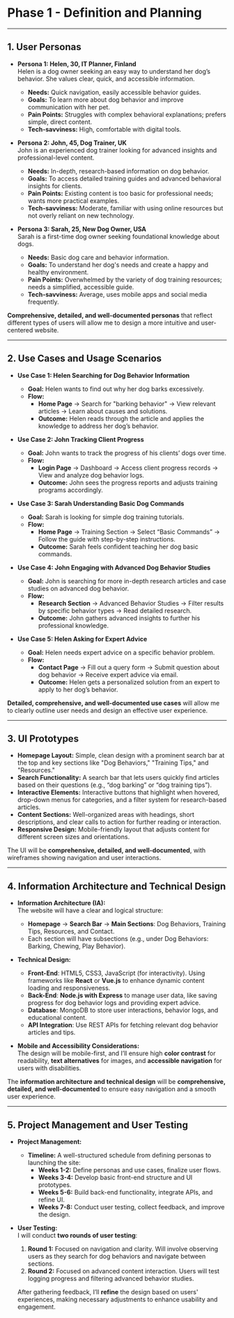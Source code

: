 # **Phase 1 - Definition and Planning**

---

## **1. User Personas**

- **Persona 1: Helen, 30, IT Planner, Finland**  
  Helen is a dog owner seeking an easy way to understand her dog’s behavior. She values clear, quick, and accessible information.  
  - **Needs:** Quick navigation, easily accessible behavior guides.
  - **Goals:** To learn more about dog behavior and improve communication with her pet.
  - **Pain Points:** Struggles with complex behavioral explanations; prefers simple, direct content.
  - **Tech-savviness:** High, comfortable with digital tools.

- **Persona 2: John, 45, Dog Trainer, UK**  
  John is an experienced dog trainer looking for advanced insights and professional-level content.  
  - **Needs:** In-depth, research-based information on dog behavior.
  - **Goals:** To access detailed training guides and advanced behavioral insights for clients.
  - **Pain Points:** Existing content is too basic for professional needs; wants more practical examples.
  - **Tech-savviness:** Moderate, familiar with using online resources but not overly reliant on new technology.

- **Persona 3: Sarah, 25, New Dog Owner, USA**  
  Sarah is a first-time dog owner seeking foundational knowledge about dogs.  
  - **Needs:** Basic dog care and behavior information.
  - **Goals:** To understand her dog's needs and create a happy and healthy environment.
  - **Pain Points:** Overwhelmed by the variety of dog training resources; needs a simplified, accessible guide.
  - **Tech-savviness:** Average, uses mobile apps and social media frequently.

**Comprehensive, detailed, and well-documented personas** that reflect different types of users will allow me to design a more intuitive and user-centered website.

---

## **2. Use Cases and Usage Scenarios**

- **Use Case 1: Helen Searching for Dog Behavior Information**  
  - **Goal:** Helen wants to find out why her dog barks excessively.
  - **Flow:**  
    - **Home Page** → Search for "barking behavior" → View relevant articles → Learn about causes and solutions.
    - **Outcome:** Helen reads through the article and applies the knowledge to address her dog’s behavior.

- **Use Case 2: John Tracking Client Progress**  
  - **Goal:** John wants to track the progress of his clients’ dogs over time.
  - **Flow:**  
    - **Login Page** → Dashboard → Access client progress records → View and analyze dog behavior logs.
    - **Outcome:** John sees the progress reports and adjusts training programs accordingly.

- **Use Case 3: Sarah Understanding Basic Dog Commands**  
  - **Goal:** Sarah is looking for simple dog training tutorials.
  - **Flow:**  
    - **Home Page** → Training Section → Select “Basic Commands” → Follow the guide with step-by-step instructions.
    - **Outcome:** Sarah feels confident teaching her dog basic commands.

- **Use Case 4: John Engaging with Advanced Dog Behavior Studies**  
  - **Goal:** John is searching for more in-depth research articles and case studies on advanced dog behavior.
  - **Flow:**  
    - **Research Section** → Advanced Behavior Studies → Filter results by specific behavior types → Read detailed research.
    - **Outcome:** John gathers advanced insights to further his professional knowledge.

- **Use Case 5: Helen Asking for Expert Advice**  
  - **Goal:** Helen needs expert advice on a specific behavior problem.
  - **Flow:**  
    - **Contact Page** → Fill out a query form → Submit question about dog behavior → Receive expert advice via email.
    - **Outcome:** Helen gets a personalized solution from an expert to apply to her dog’s behavior.

**Detailed, comprehensive, and well-documented use cases** will allow me to clearly outline user needs and design an effective user experience.

---

## **3. UI Prototypes**

- **Homepage Layout:** Simple, clean design with a prominent search bar at the top and key sections like "Dog Behaviors," "Training Tips," and "Resources."
- **Search Functionality:** A search bar that lets users quickly find articles based on their questions (e.g., “dog barking” or “dog training tips”).
- **Interactive Elements:** Interactive buttons that highlight when hovered, drop-down menus for categories, and a filter system for research-based articles.
- **Content Sections:** Well-organized areas with headings, short descriptions, and clear calls to action for further reading or interaction.
- **Responsive Design:** Mobile-friendly layout that adjusts content for different screen sizes and orientations.

The UI will be **comprehensive, detailed, and well-documented**, with wireframes showing navigation and user interactions.

---

## **4. Information Architecture and Technical Design**

- **Information Architecture (IA):**  
  The website will have a clear and logical structure:
  - **Homepage** → **Search Bar** → **Main Sections**: Dog Behaviors, Training Tips, Resources, and Contact.  
  - Each section will have subsections (e.g., under Dog Behaviors: Barking, Chewing, Play Behavior).
  
- **Technical Design:**  
  - **Front-End**: HTML5, CSS3, JavaScript (for interactivity). Using frameworks like **React** or **Vue.js** to enhance dynamic content loading and responsiveness.
  - **Back-End**: **Node.js with Express** to manage user data, like saving progress for dog behavior logs and providing expert advice.  
  - **Database**: MongoDB to store user interactions, behavior logs, and educational content.
  - **API Integration**: Use REST APIs for fetching relevant dog behavior articles and tips.
  
- **Mobile and Accessibility Considerations:**  
  The design will be mobile-first, and I’ll ensure high **color contrast** for readability, **text alternatives** for images, and **accessible navigation** for users with disabilities.

The **information architecture and technical design** will be **comprehensive, detailed, and well-documented** to ensure easy navigation and a smooth user experience.

---

## **5. Project Management and User Testing**

- **Project Management:**  
  - **Timeline:** A well-structured schedule from defining personas to launching the site:
    - **Weeks 1-2:** Define personas and use cases, finalize user flows.
    - **Weeks 3-4:** Develop basic front-end structure and UI prototypes.
    - **Weeks 5-6:** Build back-end functionality, integrate APIs, and refine UI.
    - **Weeks 7-8:** Conduct user testing, collect feedback, and improve the design.

- **User Testing:**  
  I will conduct **two rounds of user testing**:
    1. **Round 1:** Focused on navigation and clarity. Will involve observing users as they search for dog behaviors and navigate between sections.
    2. **Round 2:** Focused on advanced content interaction. Users will test logging progress and filtering advanced behavior studies.
  
  After gathering feedback, I’ll **refine** the design based on users' experiences, making necessary adjustments to enhance usability and engagement.

